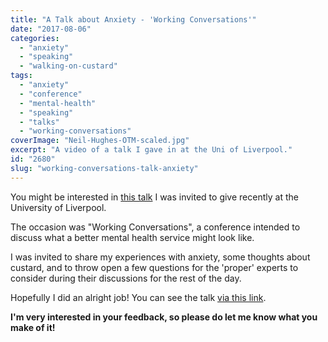 ```yaml
---
title: "A Talk about Anxiety - 'Working Conversations'"
date: "2017-08-06"
categories: 
  - "anxiety"
  - "speaking"
  - "walking-on-custard"
tags: 
  - "anxiety"
  - "conference"
  - "mental-health"
  - "speaking"
  - "talks"
  - "working-conversations"
coverImage: "Neil-Hughes-OTM-scaled.jpg"
excerpt: "A video of a talk I gave in at the Uni of Liverpool."
id: "2680"
slug: "working-conversations-talk-anxiety"
---
```


You might be interested in [this talk](https://stream.liv.ac.uk/fcepbcy2) I was invited to give recently at the University of Liverpool.

The occasion was "Working Conversations", a conference intended to discuss what a better mental health service might look like.

I was invited to share my experiences with anxiety, some thoughts about custard, and to throw open a few questions for the 'proper' experts to consider during their discussions for the rest of the day.

Hopefully I did an alright job! You can see the talk [via this link](https://stream.liv.ac.uk/fcepbcy2).

**I'm very interested in your feedback, so please do let me know what you make of it!**
